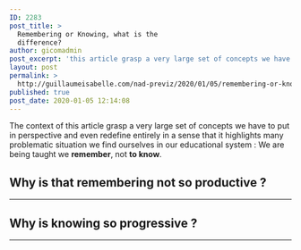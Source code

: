 ```yaml
---
ID: 2283
post_title: >
  Remembering or Knowing, what is the
  difference?
author: gicomadmin
post_excerpt: 'this article grasp a very large set of concepts we have to put in perspective and even redefine entirely in a sense that it highlights many problematic situation we find ourselves in our educational system : We are being taught we remember, not to know.'
layout: post
permalink: >
  http://guillaumeisabelle.com/nad-previz/2020/01/05/remembering-or-knowing-what-is-the-difference/
published: true
post_date: 2020-01-05 12:14:08
---
```

<!-- wp:paragraph {"backgroundColor":"very-light-gray","fontSize":"medium"} -->

<p class="has-background has-medium-font-size has-very-light-gray-background-color">
  The context of this article grasp a very large set of concepts we have to put in perspective and even redefine entirely in a sense that it highlights many problematic situation we find ourselves in our educational system : We are being taught we <strong>remember</strong>, not <strong>to know</strong>.
</p>

<!-- /wp:paragraph -->

<!-- wp:more -->

<!--more-->

<!-- /wp:more -->

<!-- wp:heading -->

## Why is that remembering not so productive ?

<!-- /wp:heading -->

<!-- wp:paragraph -->



<!-- /wp:paragraph -->

<!-- wp:separator -->

<hr class="wp-block-separator" />

<!-- /wp:separator -->

<!-- wp:heading -->

## Why is knowing so progressive ?

<!-- /wp:heading -->

<!-- wp:paragraph -->



<!-- /wp:paragraph -->

<!-- wp:separator -->

<hr class="wp-block-separator" />

<!-- /wp:separator -->